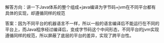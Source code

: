 解答方向：讲一下Java体系的整个组成+java编译为字节码+jvm在不同平台都有具体的实现，却遵循同样的规范

答案：因为不同平台的机器语言不一样，所以一般的语言编译后不能运行在不同的平台上，而Java程序经过编译后，变成字节码这个中间形态，不同平台的jvm实现遵循同样的规范，所以屏蔽了底层的平台的差异，实现了跨平台性。